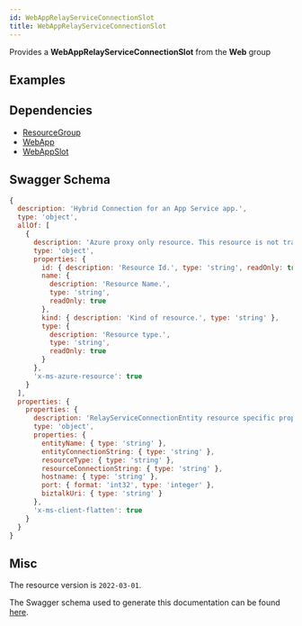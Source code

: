 ```yaml
---
id: WebAppRelayServiceConnectionSlot
title: WebAppRelayServiceConnectionSlot
---
```

Provides a **WebAppRelayServiceConnectionSlot** from the **Web** group
## Examples
## Dependencies
- [ResourceGroup](../Resources/ResourceGroup.md)
- [WebApp](../Web/WebApp.md)
- [WebAppSlot](../Web/WebAppSlot.md)
## Swagger Schema
```js
{
  description: 'Hybrid Connection for an App Service app.',
  type: 'object',
  allOf: [
    {
      description: 'Azure proxy only resource. This resource is not tracked by Azure Resource Manager.',
      type: 'object',
      properties: {
        id: { description: 'Resource Id.', type: 'string', readOnly: true },
        name: {
          description: 'Resource Name.',
          type: 'string',
          readOnly: true
        },
        kind: { description: 'Kind of resource.', type: 'string' },
        type: {
          description: 'Resource type.',
          type: 'string',
          readOnly: true
        }
      },
      'x-ms-azure-resource': true
    }
  ],
  properties: {
    properties: {
      description: 'RelayServiceConnectionEntity resource specific properties',
      type: 'object',
      properties: {
        entityName: { type: 'string' },
        entityConnectionString: { type: 'string' },
        resourceType: { type: 'string' },
        resourceConnectionString: { type: 'string' },
        hostname: { type: 'string' },
        port: { format: 'int32', type: 'integer' },
        biztalkUri: { type: 'string' }
      },
      'x-ms-client-flatten': true
    }
  }
}
```
## Misc
The resource version is `2022-03-01`.

The Swagger schema used to generate this documentation can be found [here](https://github.com/Azure/azure-rest-api-specs/tree/main/specification/web/resource-manager/Microsoft.Web/stable/2022-03-01/WebApps.json).
